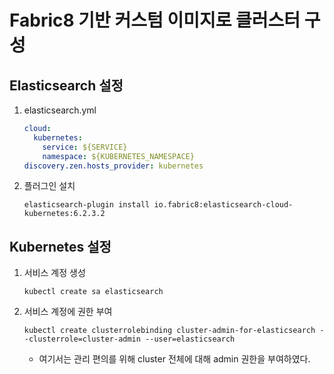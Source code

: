 # Fabric8 기반 커스텀 이미지로 클러스터 구성

## Elasticsearch 설정

1. elasticsearch.yml

   ```yaml
   cloud:
     kubernetes:
       service: ${SERVICE}
       namespace: ${KUBERNETES_NAMESPACE}
   discovery.zen.hosts_provider: kubernetes
   ```

2. 플러그인 설치

   ```shell
   elasticsearch-plugin install io.fabric8:elasticsearch-cloud-kubernetes:6.2.3.2
   ```



## Kubernetes 설정

1. 서비스 계정 생성

   ```shell
   kubectl create sa elasticsearch
   ```

2. 서비스 계정에 권한 부여

   ```shell
   kubectl create clusterrolebinding cluster-admin-for-elasticsearch --clusterrole=cluster-admin --user=elasticsearch
   ```

   - 여기서는 관리 편의를 위해 cluster 전체에 대해 admin 권한을 부여하였다.